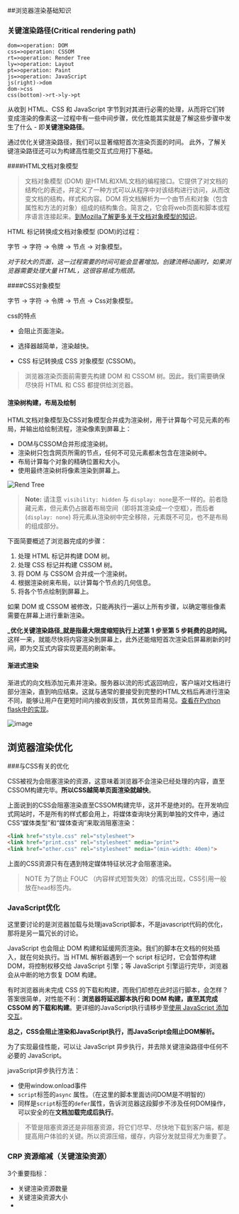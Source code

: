 ##浏览器渲染基础知识 

### 关键渲染路径(Critical rendering path)

```flow
dom=>operation: DOM
css=>operation: CSSOM
rt=>operation: Render Tree
ly=>operation: Layout
pt=>operation: Paint
js=>operation: JavaScript
js(right)->dom
dom->css
css(bottom)->rt->ly->pt

```

从收到 HTML、CSS 和 JavaScript 字节到对其进行必需的处理，从而将它们转变成渲染的像素这一过程中有一些中间步骤，优化性能其实就是了解这些步骤中发生了什么 - 即**关键渲染路径**。

通过优化关键渲染路径，我们可以显著缩短首次渲染页面的时间。 此外，了解关键渲染路径还可以为构建高性能交互式应用打下基础。

####HTML文档对象模型

> 文档对象模型 (DOM) 是HTML和XML文档的编程接口。它提供了对文档的结构化的表述，并定义了一种方式可以从程序中对该结构进行访问，从而改变文档的结构，样式和内容。DOM 将文档解析为一个由节点和对象（包含属性和方法的对象）组成的结构集合。简言之，它会将web页面和脚本或程序语言连接起来。[到Mozilla了解更多关于文档对象模型的知识](https://developer.mozilla.org/zh-CN/docs/Web/API/Document_Object_Model/Introduction#DOM_and_JavaScript)。

HTML 标记转换成文档对象模型 (DOM)的过程：

字节 → 字符 → 令牌 → 节点 → 对象模型。

*对于较大的页面，这一过程需要的时间可能会显著增加。创建流畅动画时，如果浏览器需要处理大量 HTML，这很容易成为瓶颈。*

####CSS对象模型

字节 → 字符 → 令牌 → 节点 → Css对象模型。

css的特点

* 会阻止页面渲染。

* 选择器越简单，渲染越快。
* CSS 标记转换成 CSS 对象模型 (CSSOM)。

> 浏览器渲染页面前需要先构建 DOM 和 CSSOM 树。因此，我们需要确保尽快将 HTML 和 CSS 都提供给浏览器。

#### 渲染树构建，布局及绘制

HTML文档对象模型及CSS对象模型合并成为渲染树，用于计算每个可见元素的布局，并输出给绘制流程，渲染像素到屏幕上：

* DOM与CSSOM合并形成渲染树。
* 渲染树只包含网页所需的节点，任何不可见元素都未包含在渲染树中。
* 布局计算每个对象的精确位置和大小。
* 使用最终渲染树将像素渲染到屏幕上。

![Rend Tree](https://developers.google.com/web/fundamentals/performance/critical-rendering-path/images/render-tree-construction.png)

> **Note:** 请注意 `visibility: hidden` 与 `display: none`是不一样的。前者隐藏元素，但元素仍占据着布局空间（即将其渲染成一个空框），而后者 (`display: none`) 将元素从渲染树中完全移除，元素既不可见，也不是布局的组成部分。

下面简要概述了浏览器完成的步骤：

1. 处理 HTML 标记并构建 DOM 树。
2. 处理 CSS 标记并构建 CSSOM 树。
3. 将 DOM 与 CSSOM 合并成一个渲染树。
4. 根据渲染树来布局，以计算每个节点的几何信息。
5. 将各个节点绘制到屏幕上。

如果 DOM 或 CSSOM 被修改，只能再执行一遍以上所有步骤，以确定哪些像素需要在屏幕上进行重新渲染。

**_优化关键渲染路径_就是指最大限度缩短执行上述第 1 步至第 5 步耗费的总时间。** 这样一来，就能尽快将内容渲染到屏幕上，此外还能缩短首次渲染后屏幕刷新的时间，即为交互式内容实现更高的刷新率。

#### 渐进式渲染

渐进式的向文档添加元素并渲染。服务器以流的形式返回响应，客户端对文档进行部分渲染，直到响应结束。这就与通常的要接受到完整的HTML文档后再进行渲染不同，能够让用户在更短时间内接收到反馈，其优势显而易见。[查看在Python flask中的实现](http://flask.pocoo.org/docs/1.0/patterns/streaming/#streaming-from-templates)。

![image](https://developers.google.com/web/fundamentals/performance/critical-rendering-path/images/progressive-rendering.png)

## 浏览器渲染优化

###与CSS有关的优化

CSS被视为会阻塞渲染的资源，这意味着浏览器不会渲染已经处理的内容，直至CSSOM构建完毕。**所以CSS越简单页面渲染就越快**。

上面说到的CSS会阻塞渲染直至CSSOM构建完毕，这并不是绝对的。在开发响应式网站时，不是所有的样式都会用上，将媒体查询块分离到单独的文件中，通过 CSS“媒体类型”和“媒体查询”来取消阻塞渲染：

```html
<link href="style.css" rel="stylesheet">
<link href="print.css" rel="stylesheet" media="print">
<link href="other.css" rel="stylesheet" media="(min-width: 40em)">
```

上面的CSS资源只有在遇到特定媒体特征状况才会阻塞渲染。

> NOTE 为了防止 FOUC （内容样式短暂失效）的情况出现，CSS引用一般放在`head`标签内。

### JavaScript优化

这里要讨论的是浏览器加载与处理javaScript脚本，不是javascript代码的优化，那将是另一篇冗长的讨论。

JavaScript 也会阻止 DOM 构建和延缓网页渲染。我们的脚本在文档的何处插入，就在何处执行。当 HTML 解析器遇到一个 script 标记时，它会暂停构建 DOM，将控制权移交给 JavaScript 引擎；等 JavaScript 引擎运行完毕，浏览器会从中断的地方恢复 DOM 构建。 

有时浏览器尚未完成 CSS 的下载和构建，而我们却想在此时运行脚本，会怎样？答案很简单，对性能不利：**浏览器将延迟脚本执行和 DOM 构建，直至其完成 CSSOM 的下载和构建**。更详细的JavaScript执行请移步至[使用 JavaScript 添加交互](https://developers.google.com/web/fundamentals/performance/critical-rendering-path/adding-interactivity-with-javascript#parser-blocking-vs-asynchronous-javascript)。

**总之，CSS会阻止渲染和JavaScript执行，而JavaScript会阻止DOM解析。**

为了实现最佳性能，可以让 JavaScript 异步执行，并去除关键渲染路径中任何不必要的 JavaScript。

javaScript异步执行方法：

* 使用window.onload事件
* `script`标签的`async` 属性。（在这里的脚本里面访问DOM是不明智的）
* 同样是`script`标签的`defer`属性，告诉浏览器这段脚步不涉及任何DOM操作，可以安全的在**文档加载完成后执行**。





> 不管是阻塞资源还是非阻塞资源，将它们尽早、尽快地下载到客户端，都是提高用户体验的关键。所以资源压缩，缓存，内容分发就显得尤为重要了。

### CRP 资源缩减（关键渲染资源）

3个重要指标：

* 关键渲染资源数量
* 关键渲染资源大小
* 





